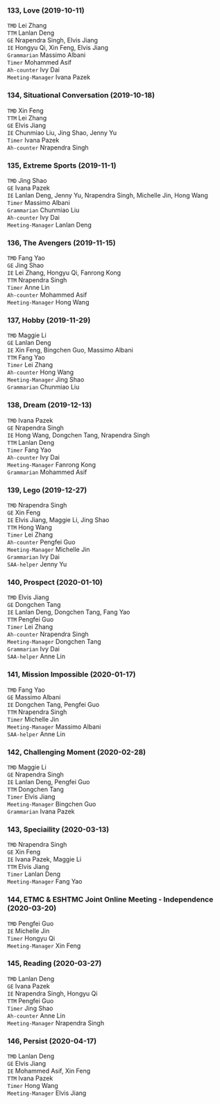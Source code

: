 ### 133, Love (2019-10-11)
`TMD` Lei Zhang   
`TTM` Lanlan Deng   
`GE`  Nrapendra Singh, Elvis Jiang   
`IE` Hongyu Qi, Xin Feng, Elvis Jiang         
`Grammarian` Massimo Albani    
`Timer` Mohammed Asif    
`Ah-counter` Ivy Dai   
`Meeting-Manager` Ivana Pazek

### 134, Situational Conversation (2019-10-18)
`TMD` Xin Feng   
`TTM` Lei Zhang   
`GE`  Elvis Jiang   
`IE` Chunmiao Liu, Jing Shao, Jenny Yu       
`Timer` Ivana Pazek    
`Ah-counter` Nrapendra Singh  

### 135, Extreme Sports (2019-11-1)   
`TMD` Jing Shao     
`GE`  Ivana Pazek   
`IE` Lanlan Deng, Jenny Yu, Nrapendra Singh, Michelle Jin, Hong Wang      
`Timer` Massimo Albani    
`Grammarian` Chunmiao Liu   
`Ah-counter` Ivy Dai  
`Meeting-Manager` Lanlan Deng

### 136, The Avengers (2019-11-15)   
`TMD` Fang Yao     
`GE`  Jing Shao   
`IE` Lei Zhang, Hongyu Qi, Fanrong Kong   
`TTM` Nrapendra Singh  
`Timer` Anne Lin       
`Ah-counter` Mohammed Asif  
`Meeting-Manager` Hong Wang   

### 137, Hobby (2019-11-29)   
`TMD` Maggie Li       
`GE`  Lanlan Deng   
`IE` Xin Feng, Bingchen Guo, Massimo Albani   
`TTM` Fang Yao  
`Timer` Lei Zhang       
`Ah-counter` Hong Wang  
`Meeting-Manager` Jing Shao  
`Grammarian` Chunmiao Liu  

### 138, Dream (2019-12-13)   
`TMD` Ivana Pazek          
`GE`  Nrapendra Singh     
`IE` Hong Wang, Dongchen Tang, Nrapendra Singh      
`TTM` Lanlan Deng  
`Timer` Fang Yao          
`Ah-counter` Ivy Dai     
`Meeting-Manager` Fanrong Kong  
`Grammarian` Mohammed Asif     

### 139, Lego (2019-12-27)   
`TMD` Nrapendra Singh          
`GE`  Xin Feng     
`IE` Elvis Jiang, Maggie Li, Jing Shao      
`TTM` Hong Wang  
`Timer` Lei Zhang          
`Ah-counter` Pengfei Guo    
`Meeting-Manager` Michelle Jin   
`Grammarian` Ivy Dai    
`SAA-helper` Jenny Yu  

### 140, Prospect (2020-01-10)   
`TMD` Elvis Jiang             
`GE`  Dongchen Tang        
`IE` Lanlan Deng, Dongchen Tang, Fang Yao         
`TTM` Pengfei Guo     
`Timer` Lei Zhang          
`Ah-counter` Nrapendra Singh       
`Meeting-Manager` Dongchen Tang      
`Grammarian` Ivy Dai    
`SAA-helper` Anne Lin     

### 141, Mission Impossible (2020-01-17)   
`TMD` Fang Yao             
`GE`  Massimo Albani        
`IE` Dongchen Tang, Pengfei Guo         
`TTM` Nrapendra Singh     
`Timer` Michelle Jin                
`Meeting-Manager` Massimo Albani            
`SAA-helper` Anne Lin 

### 142, Challenging Moment (2020-02-28)   
`TMD` Maggie Li             
`GE`  Nrapendra Singh        
`IE`  Lanlan Deng, Pengfei Guo         
`TTM` Dongchen Tang     
`Timer` Elvis Jiang                
`Meeting-Manager` Bingchen Guo        
`Grammarian` Ivana Pazek  

### 143, Speciaility (2020-03-13)   
`TMD` Nrapendra Singh              
`GE`  Xin Feng          
`IE`  Ivana Pazek, Maggie Li              
`TTM` Elvis Jiang     
`Timer` Lanlan Deng                   
`Meeting-Manager` Fang Yao      

### 144, ETMC & ESHTMC Joint Online Meeting -  Independence (2020-03-20)   
`TMD` Pengfei Guo               
`IE`  Michelle Jin           
`Timer` Hongyu Qi                  
`Meeting-Manager` Xin Feng           

### 145, Reading (2020-03-27)   
`TMD` Lanlan Deng              
`GE`  Ivana Pazek          
`IE`  Nrapendra Singh, Hongyu Qi              
`TTM` Pengfei Guo     
`Timer` Jing Shao   
`Ah-counter` Anne Lin   
`Meeting-Manager` Nrapendra Singh     

### 146, Persist (2020-04-17)   
`TMD` Lanlan Deng              
`GE`  Elvis Jiang          
`IE`  Mohammed Asif, Xin Feng              
`TTM` Ivana Pazek     
`Timer` Hong Wang      
`Meeting-Manager` Elvis Jiang  

